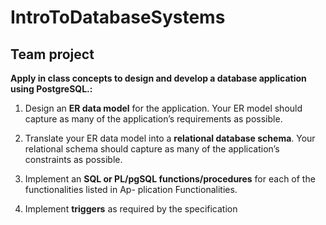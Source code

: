 # IntroToDatabaseSystems
## Team project
<b>Apply in class concepts to design and develop
a database application using PostgreSQL.:</b>

1. Design an <b>ER data model</b> for the application. Your ER model should capture as many of the
application’s requirements as possible.

2. Translate your ER data model into a <b>relational database schema</b>. Your relational schema should
capture as many of the application’s constraints as possible.

3. Implement an <b>SQL or PL/pgSQL functions/procedures</b> for each of the functionalities listed in Ap-
plication Functionalities.

4. Implement <b>triggers</b> as required by the specification
